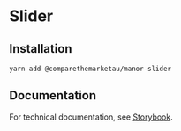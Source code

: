 # Slider

## Installation

`yarn add @comparethemarketau/manor-slider`

## Documentation

For technical documentation, see [Storybook](https://services.dev.comparethemarket.cloud/manor/?path=/docs/components-stepslider--step-slider).

